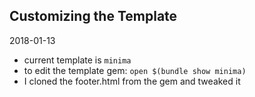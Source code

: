 ## Customizing the Template

2018-01-13

* current template is `minima`
* to edit the template gem: `open $(bundle show minima)`
* I cloned the footer.html from the gem and tweaked it